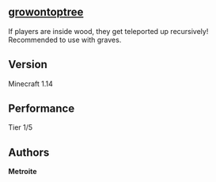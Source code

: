 ## [growontoptree](https://minhaskamal.github.io/DownGit/#/home?url=https://github.com/Metroite/datapacks/tree/1.14/growontoptree&rootDirectory=false)

If players are inside wood, they get teleported up recursively!
Recommended to use with graves.

## Version

Minecraft 1.14

## Performance

Tier 1/5

## Authors

**Metroite**
